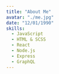 ```yaml
---
title: "About Me"
avatar: "./me.jpg"
date: "12/01/1990"
skills:
  - JavaScript
  - HTML & SCSS
  - React
  - Node.js
  - Express
  - GraphQL
---
```

